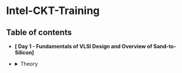 # Intel-CKT-Training

## Table of contents

- **[ Day 1 - Fundamentals of VLSI Design and
Overview of Sand-to-Silicon]**
- <details><summary> Theory </summary>
  
   [Theory - Fundamentals of VLSI Design and
Overview of Sand-to-Silicon]
  
  </details>
